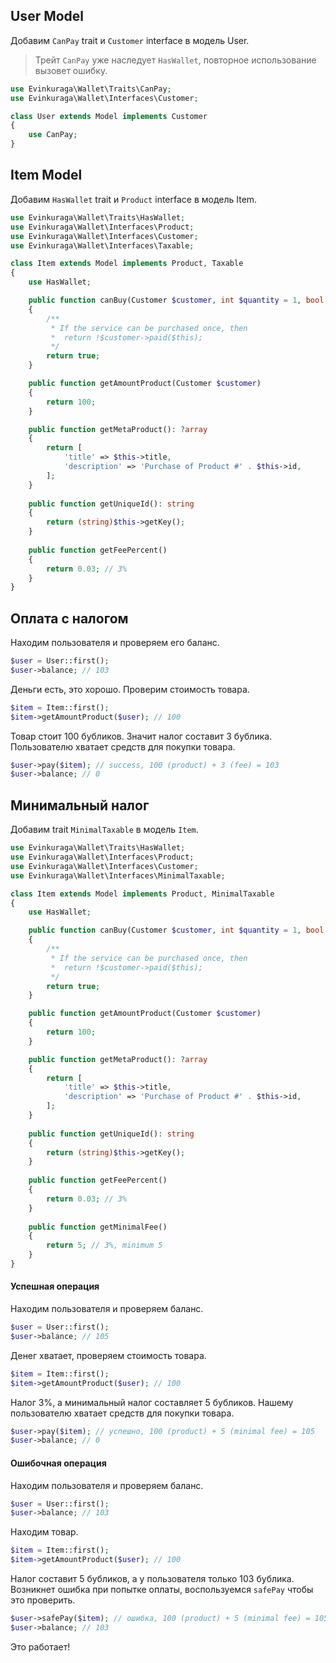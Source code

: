 ## User Model

Добавим `CanPay` trait и `Customer` interface в модель User.

> Трейт `CanPay` уже наследует `HasWallet`, повторное использование вызовет ошибку.

```php
use Evinkuraga\Wallet\Traits\CanPay;
use Evinkuraga\Wallet\Interfaces\Customer;

class User extends Model implements Customer
{
    use CanPay;
}
```

## Item Model

Добавим `HasWallet` trait и `Product` interface в модель Item.

```php
use Evinkuraga\Wallet\Traits\HasWallet;
use Evinkuraga\Wallet\Interfaces\Product;
use Evinkuraga\Wallet\Interfaces\Customer;
use Evinkuraga\Wallet\Interfaces\Taxable;

class Item extends Model implements Product, Taxable
{
    use HasWallet;

    public function canBuy(Customer $customer, int $quantity = 1, bool $force = false): bool
    {
        /**
         * If the service can be purchased once, then
         *  return !$customer->paid($this);
         */
        return true; 
    }

    public function getAmountProduct(Customer $customer)
    {
        return 100;
    }

    public function getMetaProduct(): ?array
    {
        return [
            'title' => $this->title, 
            'description' => 'Purchase of Product #' . $this->id,
        ];
    }
    
    public function getUniqueId(): string
    {
        return (string)$this->getKey();
    }
    
    public function getFeePercent()
    {
        return 0.03; // 3%    
    }
}
```

## Оплата с налогом

Находим пользователя и проверяем его баланс.

```php
$user = User::first();
$user->balance; // 103
```

Деньги есть, это хорошо. Проверим стоимость товара.

```php
$item = Item::first();
$item->getAmountProduct($user); // 100
```

Товар стоит 100 бубликов. Значит налог составит 3 бублика.
Пользователю хватает средств для покупки товара. 

```php
$user->pay($item); // success, 100 (product) + 3 (fee) = 103
$user->balance; // 0
```

## Минимальный налог

Добавим trait `MinimalTaxable` в модель `Item`.

```php
use Evinkuraga\Wallet\Traits\HasWallet;
use Evinkuraga\Wallet\Interfaces\Product;
use Evinkuraga\Wallet\Interfaces\Customer;
use Evinkuraga\Wallet\Interfaces\MinimalTaxable;

class Item extends Model implements Product, MinimalTaxable
{
    use HasWallet;

    public function canBuy(Customer $customer, int $quantity = 1, bool $force = false): bool
    {
        /**
         * If the service can be purchased once, then
         *  return !$customer->paid($this);
         */
        return true; 
    }

    public function getAmountProduct(Customer $customer)
    {
        return 100;
    }

    public function getMetaProduct(): ?array
    {
        return [
            'title' => $this->title, 
            'description' => 'Purchase of Product #' . $this->id,
        ];
    }
    
    public function getUniqueId(): string
    {
        return (string)$this->getKey();
    }
    
    public function getFeePercent()
    {
        return 0.03; // 3%    
    }
    
    public function getMinimalFee()
    {
        return 5; // 3%, minimum 5    
    }
}
```

#### Успешная операция

Находим пользователя и проверяем баланс.

```php
$user = User::first();
$user->balance; // 105
```

Денег хватает, проверяем стоимость товара.

```php
$item = Item::first();
$item->getAmountProduct($user); // 100
```

Налог 3%, а минимальный налог составляет 5 бубликов. 
Нашему пользователю хватает средств для покупки товара.

```php
$user->pay($item); // успешно, 100 (product) + 5 (minimal fee) = 105
$user->balance; // 0
```

#### Ошибочная операция

Находим пользователя и проверяем баланс.

```php
$user = User::first();
$user->balance; // 103
```

Находим товар.

```php
$item = Item::first();
$item->getAmountProduct($user); // 100
```

Налог составит 5 бубликов, а у пользователя только 103 бублика.
Возникнет ошибка при попытке оплаты, воспользуемся `safePay` чтобы это проверить.

```php
$user->safePay($item); // ошибка, 100 (product) + 5 (minimal fee) = 105
$user->balance; // 103
```

Это работает!
